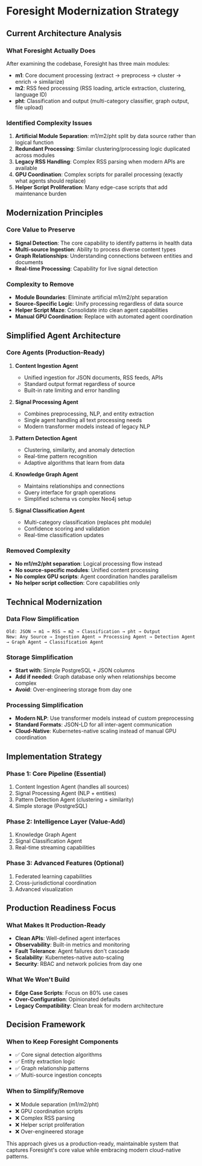 # Foresight Modernization Strategy

## Current Architecture Analysis

### What Foresight Actually Does
After examining the codebase, Foresight has three main modules:

- **m1**: Core document processing (extract → preprocess → cluster → enrich → similarize)
- **m2**: RSS feed processing (RSS loading, article extraction, clustering, language ID)  
- **pht**: Classification and output (multi-category classifier, graph output, file upload)

### Identified Complexity Issues

1. **Artificial Module Separation**: m1/m2/pht split by data source rather than logical function
2. **Redundant Processing**: Similar clustering/processing logic duplicated across modules
3. **Legacy RSS Handling**: Complex RSS parsing when modern APIs are available
4. **GPU Coordination**: Complex scripts for parallel processing (exactly what agents should replace)
5. **Helper Script Proliferation**: Many edge-case scripts that add maintenance burden

## Modernization Principles

### Core Value to Preserve
- **Signal Detection**: The core capability to identify patterns in health data
- **Multi-source Ingestion**: Ability to process diverse content types
- **Graph Relationships**: Understanding connections between entities and documents
- **Real-time Processing**: Capability for live signal detection

### Complexity to Remove
- **Module Boundaries**: Eliminate artificial m1/m2/pht separation
- **Source-Specific Logic**: Unify processing regardless of data source
- **Helper Script Maze**: Consolidate into clean agent capabilities
- **Manual GPU Coordination**: Replace with automated agent coordination

## Simplified Agent Architecture

### Core Agents (Production-Ready)

1. **Content Ingestion Agent**
   - Unified ingestion for JSON documents, RSS feeds, APIs
   - Standard output format regardless of source
   - Built-in rate limiting and error handling

2. **Signal Processing Agent**  
   - Combines preprocessing, NLP, and entity extraction
   - Single agent handling all text processing needs
   - Modern transformer models instead of legacy NLP

3. **Pattern Detection Agent**
   - Clustering, similarity, and anomaly detection
   - Real-time pattern recognition
   - Adaptive algorithms that learn from data

4. **Knowledge Graph Agent**
   - Maintains relationships and connections
   - Query interface for graph operations
   - Simplified schema vs complex Neo4j setup

5. **Signal Classification Agent**
   - Multi-category classification (replaces pht module)
   - Confidence scoring and validation
   - Real-time classification updates

### Removed Complexity

- **No m1/m2/pht separation**: Logical processing flow instead
- **No source-specific modules**: Unified content processing
- **No complex GPU scripts**: Agent coordination handles parallelism
- **No helper script collection**: Core capabilities only

## Technical Modernization

### Data Flow Simplification
```
Old: JSON → m1 → RSS → m2 → Classification → pht → Output
New: Any Source → Ingestion Agent → Processing Agent → Detection Agent → Graph Agent → Classification Agent
```

### Storage Simplification
- **Start with**: Simple PostgreSQL + JSON columns
- **Add if needed**: Graph database only when relationships become complex
- **Avoid**: Over-engineering storage from day one

### Processing Simplification
- **Modern NLP**: Use transformer models instead of custom preprocessing
- **Standard Formats**: JSON-LD for all inter-agent communication
- **Cloud-Native**: Kubernetes-native scaling instead of manual GPU coordination

## Implementation Strategy

### Phase 1: Core Pipeline (Essential)
1. Content Ingestion Agent (handles all sources)
2. Signal Processing Agent (NLP + entities)
3. Pattern Detection Agent (clustering + similarity)
4. Simple storage (PostgreSQL)

### Phase 2: Intelligence Layer (Value-Add)
1. Knowledge Graph Agent
2. Signal Classification Agent  
3. Real-time streaming capabilities

### Phase 3: Advanced Features (Optional)
1. Federated learning capabilities
2. Cross-jurisdictional coordination
3. Advanced visualization

## Production Readiness Focus

### What Makes It Production-Ready
- **Clean APIs**: Well-defined agent interfaces
- **Observability**: Built-in metrics and monitoring
- **Fault Tolerance**: Agent failures don't cascade
- **Scalability**: Kubernetes-native auto-scaling
- **Security**: RBAC and network policies from day one

### What We Won't Build
- **Edge Case Scripts**: Focus on 80% use cases
- **Over-Configuration**: Opinionated defaults
- **Legacy Compatibility**: Clean break for modern architecture

## Decision Framework

### When to Keep Foresight Components
- ✅ Core signal detection algorithms
- ✅ Entity extraction logic
- ✅ Graph relationship patterns
- ✅ Multi-source ingestion concepts

### When to Simplify/Remove
- ❌ Module separation (m1/m2/pht)
- ❌ GPU coordination scripts
- ❌ Complex RSS parsing
- ❌ Helper script proliferation
- ❌ Over-engineered storage

This approach gives us a production-ready, maintainable system that captures Foresight's core value while embracing modern cloud-native patterns.